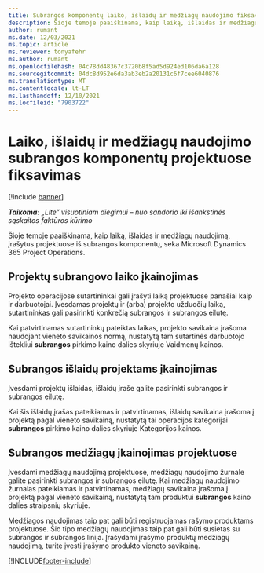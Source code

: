 ```yaml
---
title: Subrangos komponentų laiko, išlaidų ir medžiagų naudojimo fiksavimas
description: Šioje temoje paaiškinama, kaip laiką, išlaidas ir medžiagų naudojimą, įrašytus projektuose iš subrangos komponentų, seka Microsoft Dynamics 365 Project Operations.
author: rumant
ms.date: 12/03/2021
ms.topic: article
ms.reviewer: tonyafehr
ms.author: rumant
ms.openlocfilehash: 04c78dd48367c3720b8f5ad5d924ed106da6a128
ms.sourcegitcommit: 04dc8d952e6da3ab3eb2a20131c6f7cee6040876
ms.translationtype: MT
ms.contentlocale: lt-LT
ms.lasthandoff: 12/10/2021
ms.locfileid: "7903722"
---
```

# <a name="recording-time-expenses-and-material-usage-on-projects-for-subcontracted-components"></a>Laiko, išlaidų ir medžiagų naudojimo subrangos komponentų projektuose fiksavimas

[!include [banner](../../includes/dataverse-preview.md)]

_**Taikoma:** „Lite“ visuotiniam diegimui – nuo sandorio iki išankstinės sąskaitos faktūros kūrimo_

Šioje temoje paaiškinama, kaip laiką, išlaidas ir medžiagų naudojimą, įrašytus projektuose iš subrangos komponentų, seka Microsoft Dynamics 365 Project Operations.

## <a name="costing-for-subcontractor-time-on-projects"></a>Projektų subrangovo laiko įkainojimas
Projekto operacijose sutartininkai gali įrašyti laiką projektuose panašiai kaip ir darbuotojai. Įvesdamas projektų ir (arba) projekto užduočių laiką, sutartininkas gali pasirinkti konkrečią subrangos ir subrangos eilutę.

Kai patvirtinamas sutartininkų pateiktas laikas, projekto savikaina įrašoma naudojant vieneto savikainos normą, nustatytą tam sutartinės darbuotojo ištekliui **subrangos** pirkimo kaino dalies skyriuje Vaidmenų kainos.

## <a name="costing-for-subcontracted-expenses-on-projects"></a>Subrangos išlaidų projektams įkainojimas
Įvesdami projektų išlaidas, išlaidų įraše galite pasirinkti subrangos ir subrangos eilutę. 

Kai šis išlaidų įrašas pateikiamas ir patvirtinamas, išlaidų savikaina įrašoma į projektą pagal vieneto savikainą, nustatytą tai operacijos kategorijai **subrangos** pirkimo kaino dalies skyriuje Kategorijos kainos.

## <a name="costing-for-subcontracted-materials-on-projects"></a>Subrangos medžiagų įkainojimas projektuose
Įvesdami medžiagų naudojimą projektuose, medžiagų naudojimo žurnale galite pasirinkti subrangos ir subrangos eilutę. Kai medžiagų naudojimo žurnalas pateikiamas ir patvirtinamas, medžiagų savikaina įrašoma į projektą pagal vieneto savikainą, nustatytą tam produktui **subrangos** kaino dalies straipsnių skyriuje.

Medžiagos naudojimas taip pat gali būti registruojamas rašymo produktams projektuose. Šio tipo medžiagų naudojimas taip pat gali būti susietas su subrangos ir subrangos linija. Įrašydami įrašymo produktų medžiagų naudojimą, turite įvesti įrašymo produkto vieneto savikainą. 


[!INCLUDE[footer-include](../../includes/footer-banner.md)]
